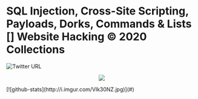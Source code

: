 # SQL Injection, Cross-Site Scripting, Payloads, Dorks, Commands & Lists []  Website Hacking © 2020 Collections
![Twitter URL](https://img.shields.io/twitter/url?label=Twitter&style=social&url=https%3A%2F%2Ftwitter%2Fxetaguridimitri)
<p align="center"><img src="https://img.shields.io/badge/SQL-Injection-critical"></p>
[![github-stats](http://i.imgur.com/Vlk30NZ.jpg)](#) 
